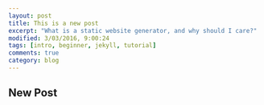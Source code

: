 ```yaml
---
layout: post
title: This is a new post
excerpt: "What is a static website generator, and why should I care?"
modified: 3/03/2016, 9:00:24
tags: [intro, beginner, jekyll, tutorial]
comments: true
category: blog
---
```

## New Post
